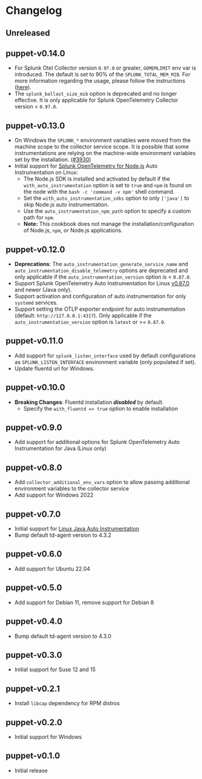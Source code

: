 # Changelog

## Unreleased

## puppet-v0.14.0

- For Splunk Otel Collector version `0.97.0` or greater, `GOMEMLIMIT` env var is introduced. The default is set to 90% of the `SPLUNK_TOTAL_MEM_MIB`. For more information regarding the usage, please follow the instructions ([here](https://github.com/signalfx/splunk-otel-collector?tab=readme-ov-file#from-0961-to-0970)).
- The `splunk_ballast_size_mib` option is deprecated and no longer effective. It is only applicable for Splunk OpenTelemetry Collector version < `0.97.0`.

## puppet-v0.13.0

- On Windows the `SPLUNK_*` environment variables were moved from the machine scope to the collector service scope.
  It is possible that some instrumentations are relying on the machine-wide environment variables set by the installation. ([#3930](https://github.com/signalfx/splunk-otel-collector/pull/3930))
- Initial support for [Splunk OpenTelemetry for Node.js](https://github.com/signalfx/splunk-otel-js) Auto
  Instrumentation on Linux:
  - The Node.js SDK is installed and activated by default if the `with_auto_instrumentation` option is set to `true`
    and `npm` is found on the node with the `bash -c 'command -v npm'` shell command.
  - Set the `with_auto_instrumentation_sdks` option to only `['java']` to skip Node.js auto instrumentation.
  - Use the `auto_instrumentation_npm_path` option to specify a custom path for `npm`.
  - **Note:** This cookbook does not manage the installation/configuration of Node.js, `npm`, or Node.js applications.

## puppet-v0.12.0

- **Deprecations**: The `auto_instrumentation_generate_service_name` and `auto_instrumentation_disable_telemetry`
  options are deprecated and only applicable if the `auto_instrumentation_version` option is < `0.87.0`.
- Support Splunk OpenTelemetry Auto Instrumentation for Linux [v0.87.0](
  https://github.com/signalfx/splunk-otel-collector/releases/tag/v0.87.0) and newer (Java only).
- Support activation and configuration of auto instrumentation for only `systemd` services.
- Support setting the OTLP exporter endpoint for auto instrumentation (default: `http://127.0.0.1:4317`). Only
  applicable if the `auto_instrumentation_version` option is `latest` or >= `0.87.0`.

## puppet-v0.11.0

- Add support for `splunk_listen_interface` used by default configurations as `SPLUNK_LISTEN_INTERFACE` environment variable (only populated if set).
- Update fluentd url for Windows.

## puppet-v0.10.0

- **Breaking Changes**: Fluentd installation ***disabled*** by default.
  - Specify the `with_fluentd => true` option to enable installation

## puppet-v0.9.0

- Add support for additional options for Splunk OpenTelemetry Auto Instrumentation for Java (Linux only)

## puppet-v0.8.0

- Add `collector_additional_env_vars` option to allow passing additional environment variables to the collector service
- Add support for Windows 2022

## puppet-v0.7.0

- Initial support for [Linux Java Auto Instrumentation](https://github.com/signalfx/splunk-otel-collector/tree/main/instrumentation)
- Bump default td-agent version to 4.3.2

## puppet-v0.6.0

- Add support for Ubuntu 22.04

## puppet-v0.5.0

- Add support for Debian 11, remove support for Debian 8

## puppet-v0.4.0

- Bump default td-agent version to 4.3.0

## puppet-v0.3.0

- Initial support for Suse 12 and 15

## puppet-v0.2.1

- Install `libcap` dependency for RPM distros

## puppet-v0.2.0

- Initial support for Windows

## puppet-v0.1.0

- Initial release
